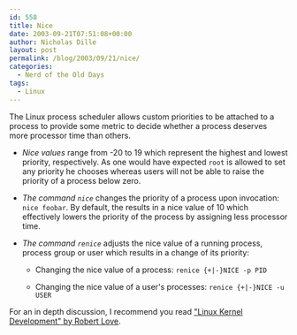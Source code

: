 ```yaml
---
id: 558
title: Nice
date: 2003-09-21T07:51:08+00:00
author: Nicholas Dille
layout: post
permalink: /blog/2003/09/21/nice/
categories:
  - Nerd of the Old Days
tags:
  - Linux
---
```

The Linux process scheduler allows custom priorities to be attached to a process to provide some metric to decide whether a process deserves more processor time than others.<!--more-->

* _Nice values_ range from -20 to 19 which represent the highest and lowest priority, respectively. As one would have expected `root` is allowed to set any priority he chooses whereas users will not be able to raise the priority of a process below zero.

* _The command <code class="command">nice</code>_ changes the priority of a process upon invocation: `nice foobar`. By default, the results in a nice value of 10 which effectively lowers the priority of the process by assigning less processor time.

* _The command <code class="command">renice</code>_ adjusts the nice value of a running process, process group or user which results in a change of its priority:

  * Changing the nice value of a process: `renice {+|-}NICE -p PID`

  * Changing the nice value of a user's processes: `renice {+|-}NICE -u USER`

For an in depth discussion, I recommend you read ["Linux Kernel Development" by Robert Love](http://www.amazon.de/Linux-Kernel-Development-implementation-Developers/dp/0672329468/).